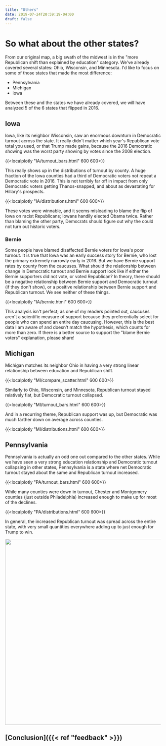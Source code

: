 ```yaml
---
title: "Others"
date: 2019-07-24T20:59:19-04:00
draft: false
---
```


# So what about the other states?

From our original map, a big swath of the midwest is in the "more Republican shift than explained by education" category.  We've already covered several states: Ohio, Wisconsin, and Minnesota.  I'd like to focus on some of those states that made the most difference:

 * Pennsylvania
 * Michigan
 * Iowa

Between these and the states we have already covered, we will have analyzed 5 of the 6 states that flipped in 2016.

## Iowa

Iowa, like its neighbor Wisconsin, saw an enormous downturn in Democratic turnout across the state.  It really didn't matter which year's Republican vote total you used, or that Trump made gains, because the 2016 Democratic showing was the worst party showing by votes since the 2008 election.

{{<localplotly "IA/turnout_bars.html" 600 600>}}

This really shows up in the distributions of turnout by county.  A huge fraction of the Iowa counties had a third of Democratic voters not repeat a Democratic vote in 2016.  This is not terribly far off in impact from only Democratic voters getting Thanos-snapped, and about as devastating for Hillary's prospects.

{{<localplotly "IA/distributions.html" 600 600>}}

These votes were winnable, and it seems misleading to blame the flip of Iowa on racist Republicans; Iowans handily elected Obama twice.  Rather than blaming the other party, Democrats should figure out why the could not turn out historic voters.

### Bernie

Some people have blamed disaffected Bernie voters for Iowa's poor turnout.  It is true that Iowa was an early success story for Bernie, who lost the primary extremely narrowly early in 2016.  But we have Bernie support rates by county from the caucuses.  What should the relationship between change in Democratic turnout and Bernie support look like if either the Bernie supporters did not vote, or voted Republican?  In theory, there should be a negative relationship between Bernie support and Democratic turnout (if they don't show), or a positive relationship between Bernie support and Republican turnout.  We see neither of these things.

{{<localplotly "IA/bernie.html" 600 600>}}

This analysis isn't perfect; as one of my readers pointed out, caucuses aren't a scientific measure of support because they preferentially select for people who can spend an entire day caucusing.  However, this is the best data I am aware of and doesn't match the hypothesis, which counts for more than zero.  If there is a better source to support the "blame Bernie voters" explanation, please share!

## Michigan

Michigan matches its neighbor Ohio in having a very strong linear relationship between education and Republican shift.

{{<localplotly "MI/compare_scatter.html" 600 600>}}

Similarly to Ohio, Wisconsin, and Minnesota, Republican turnout stayed relatively flat, but Democratic turnout collapsed.

{{<localplotly "MI/turnout_bars.html" 600 600>}}

And in a recurring theme, Republican support was up, but Democratic was much farther down on average across counties.

{{<localplotly "MI/distributions.html" 600 600>}}

## Pennsylvania

Pennsylvania is actually an odd one out compared to the other states.  While we have seen a very strong education relationship and Democratic turnout collapsing in other states, Pennsylvania is a state where net Democratic turnout stayed about the same and Republican turnout increased.

{{<localplotly "PA/turnout_bars.html" 600 600>}}

While many counties were down in turnout, Chester and Montgomery counties (just outside Philadelphia) increased enough to make up for most of the declines.

{{<localplotly "PA/distributions.html" 600 600>}}

In general, the increased Republican turnout was spread across the entire state, with very small quantities everywhere adding up to just enough for Trump to win.

<img src="/PA/r_votes_waterfall.png" width="600" height="600" />

## [Conclusion]({{< ref "feedback" >}})
